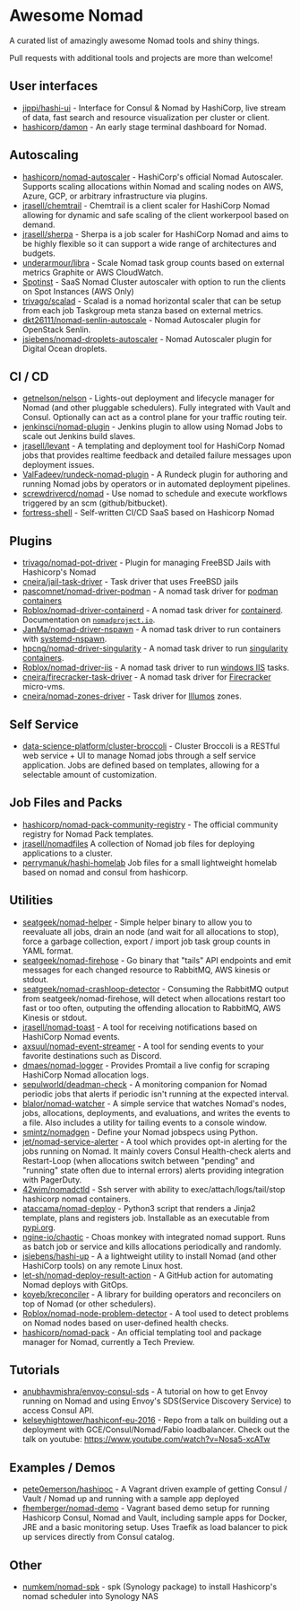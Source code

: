 # Awesome Nomad

A curated list of amazingly awesome Nomad tools and shiny things.

Pull requests with additional tools and projects are more than welcome!

## User interfaces

- [jippi/hashi-ui](https://github.com/jippi/hashi-ui) - Interface for Consul & Nomad by HashiCorp, live stream of data, fast search and resource visualization per cluster or client.
- [hashicorp/damon](https://github.com/hashicorp/damon) - An early stage terminal dashboard for Nomad.

## Autoscaling

- [hashicorp/nomad-autoscaler](https://github.com/hashicorp/nomad-autoscaler/) - HashiCorp's official Nomad Autoscaler. Supports scaling allocations within Nomad and scaling nodes on AWS, Azure, GCP, or arbitrary infrastructure via plugins.
- [jrasell/chemtrail](https://github.com/jrasell/chemtrail) - Chemtrail is a client scaler for HashiCorp Nomad allowing for dynamic and safe scaling of the client workerpool based on demand.
- [jrasell/sherpa](https://github.com/jrasell/sherpa) - Sherpa is a job scaler for HashiCorp Nomad and aims to be highly flexible so it can support a wide range of architectures and budgets.
- [underarmour/libra](https://github.com/underarmour/libra) - Scale Nomad task group counts based on external metrics Graphite or AWS CloudWatch.
- [Spotinst](https://help.spotinst.com/hc/en-us/articles/115005038289-Nomad-Container-Management-) - SaaS Nomad Cluster autoscaler with option to run the clients on Spot Instances (AWS Only)
- [trivago/scalad](https://github.com/trivago/scalad) - Scalad is a nomad horizontal scaler that can be setup from each job Taskgroup meta stanza based on external metrics.
- [dkt26111/nomad-senlin-autoscale](https://github.com/dkt26111/nomad-senlin-autoscaler) - Nomad Autoscaler plugin for OpenStack Senlin.
- [jsiebens/nomad-droplets-autoscaler](https://github.com/jsiebens/nomad-droplets-autoscaler) - Nomad Autoscaler plugin for Digital Ocean droplets.

## CI / CD

- [getnelson/nelson](https://getnelson.io/) - Lights-out deployment and lifecycle manager for Nomad (and other pluggable schedulers). Fully integrated with Vault and Consul. Optionally can act as a control plane for your traffic routing teir.
- [jenkinsci/nomad-plugin](https://github.com/jenkinsci/nomad-plugin) - Jenkins plugin to allow using Nomad Jobs to scale out Jenkins build slaves.
- [jrasell/levant](https://github.com/jrasell/levant) - A templating and deployment tool for HashiCorp Nomad jobs that provides realtime feedback and detailed failure messages upon deployment issues.
- [ValFadeev/rundeck-nomad-plugin](https://github.com/ValFadeev/rundeck-nomad-plugin) - A Rundeck plugin for authoring and running Nomad jobs by operators or in automated deployment pipelines.
- [screwdrivercd/nomad](http://screwdriver.cd/) - Use nomad to schedule and execute workflows triggered by an scm (github/bitbucket).
- [fortress-shell](https://github.com/fortress-shell/fortress-shell) - Self-written CI/CD SaaS based on Hashicorp Nomad

## Plugins

- [trivago/nomad-pot-driver](https://github.com/trivago/nomad-pot-driver) - Plugin for managing FreeBSD Jails with Hashicorp's Nomad
- [cneira/jail-task-driver](https://github.com/cneira/jail-task-driver) - Task driver that uses FreeBSD jails
- [pascomnet/nomad-driver-podman](https://github.com/pascomnet/nomad-driver-podman) - A nomad task driver for [podman containers](https://podman.io)
- [Roblox/nomad-driver-containerd](https://github.com/Roblox/nomad-driver-containerd) - A nomad task driver for [containerd](https://containerd.io). Documentation on [`nomadproject.io`](https://www.nomadproject.io/docs/drivers/external/containerd).
- [JanMa/nomad-driver-nspawn](https://github.com/JanMa/nomad-driver-nspawn) - A nomad task driver to run containers with [systemd-nspawn](https://www.freedesktop.org/software/systemd/man/systemd-nspawn.html).
- [hpcng/nomad-driver-singularity](https://github.com/hpcng/nomad-driver-singularity) - A nomad task driver to run [singularity containers](https://github.com/sylabs/singularity).
- [Roblox/nomad-driver-iis](https://github.com/Roblox/nomad-driver-iis) - A nomad task driver to run [windows IIS](https://www.iis.net/) tasks.
- [cneira/firecracker-task-driver](https://github.com/cneira/firecracker-task-driver) - A nomad task driver for [Firecracker](https://firecracker-microvm.github.io/) micro-vms.
- [cneira/nomad-zones-driver](https://github.com/cneira/nomad-zones-driver) - Task driver for [Illumos](https://illumos.org/) zones.

## Self Service

- [data-science-platform/cluster-broccoli](https://github.com/data-science-platform/cluster-broccoli) - Cluster Broccoli is a RESTful web service + UI to manage Nomad jobs through a self service application. Jobs are defined based on templates, allowing for a selectable amount of customization.

## Job Files and Packs

- [hashicorp/nomad-pack-community-registry](https://github.com/hashicorp/nomad-pack-community-registry) - The official community registry for Nomad Pack templates.
- [jrasell/nomadfiles](https://github.com/jrasell/nomadfiles) A collection of Nomad job files for deploying applications to a cluster.
- [perrymanuk/hashi-homelab](https://github.com/perrymanuk/hashi-homelab) Job files for a small lightweight homelab based on nomad and consul from hashicorp.

## Utilities

- [seatgeek/nomad-helper](https://github.com/seatgeek/nomad-helper) - Simple helper binary to allow you to reevaluate all jobs, drain an node (and wait for all allocations to stop), force a garbage collection, export / import job task group counts in YAML format.
- [seatgeek/nomad-firehose](https://github.com/seatgeek/nomad-firehose) - Go binary that "tails" API endpoints and emit messages for each changed resource to RabbitMQ, AWS kinesis or stdout.
- [seatgeek/nomad-crashloop-detector](https://github.com/seatgeek/nomad-crashloop-detector) - Consuming the RabbitMQ output from seatgeek/nomad-firehose, will detect when allocations restart too fast or too often, outputing the offending allocation to RabbitMQ, AWS Kinesis or stdout.
- [jrasell/nomad-toast](https://github.com/jrasell/nomad-toast) - A tool for receiving notifications based on HashiCorp Nomad events.
- [axsuul/nomad-event-streamer](http://github.com/axsuul/nomad-event-streamer) - A tool for sending events to your favorite destinations such as Discord.
- [dmaes/nomad-logger](https://github.com/dmaes/nomad-logger) - Provides Promtail a live config for scraping HashiCorp Nomad allocation logs.
- [sepulworld/deadman-check](https://github.com/sepulworld/deadman-check) - A monitoring companion for Nomad periodic jobs that alerts if periodic isn't running at the expected interval.
- [blalor/nomad-watcher](https://github.com/blalor/nomad-watcher) - A simple service that watches Nomad's nodes, jobs, allocations, deployments, and evaluations, and writes the events to a file. Also includes a utility for tailing events to a console window.
- [smintz/nomadgen](https://github.com/smintz/nomadgen) - Define your Nomad jobspecs using Python.
- [jet/nomad-service-alerter](https://github.com/jet/nomad-service-alerter) - A tool which provides opt-in alerting for the jobs running on Nomad. It mainly covers Consul Health-check alerts and Restart-Loop (when allocations switch between "pending" and "running" state often due to internal errors) alerts providing integration with PagerDuty.
- [42wim/nomadctld](https://github.com/42wim/nomadctld) - Ssh server with ability to exec/attach/logs/tail/stop hashicorp nomad containers.
- [ataccama/nomad-deploy](https://github.com/ataccama/nomad-deploy) - Python3 script that renders a Jinja2 template, plans and registers job. Installable as an executable from [pypi.org](https://pypi.org/project/nomad-deploy/).
- [ngine-io/chaotic](https://github.com/ngine-io/chaotic) - Choas monkey with integrated nomad support. Runs as batch job or service and kills allocations periodically and randomly.
- [jsiebens/hashi-up](https://github.com/jsiebens/hashi-up) - A a lightweight utility to install Nomad (and other HashiCorp tools) on any remote Linux host.
- [let-sh/nomad-deploy-result-action](https://github.com/let-sh/nomad-deploy-result-action) - A GitHub action for automating Nomad deploys with GitOps.
- [koyeb/kreconciler](https://github.com/koyeb/kreconciler) - A library for building operators and reconcilers on top of Nomad (or other schedulers).
- [Roblox/nomad-node-problem-detector](https://github.com/Roblox/nomad-node-problem-detector) - A tool used to detect problems on Nomad nodes based on user-defined health checks.
- [hashicorp/nomad-pack](https://github.com/hashicorp/nomad-pack) - An official templating tool and package manager for Nomad, currently a Tech Preview.

## Tutorials

- [anubhavmishra/envoy-consul-sds](https://github.com/anubhavmishra/envoy-consul-sds) - A tutorial on how to get Envoy running on Nomad and using Envoy's SDS(Service Discovery Service) to access Consul API.
- [kelseyhightower/hashiconf-eu-2016](https://github.com/kelseyhightower/hashiconf-eu-2016) - Repo from a talk on building out a deployment with GCE/Consul/Nomad/Fabio loadbalancer. Check out the talk on youtube: https://www.youtube.com/watch?v=Nosa5-xcATw

## Examples / Demos

- [pete0emerson/hashipoc](https://github.com/pete0emerson/hashipoc) - A Vagrant driven example of getting Consul / Vault / Nomad up and running with a sample app deployed
- [fhemberger/nomad-demo](https://github.com/fhemberger/nomad-demo) - Vagrant based demo setup for running Hashicorp Consul, Nomad and Vault, including sample apps for Docker, JRE and a basic monitoring setup. Uses Traefik as load balancer to pick up services directly from Consul catalog.

## Other

- [numkem/nomad-spk](https://github.com/numkem/nomad-spk) - spk (Synology package) to install Hashicorp's nomad scheduler into Synology NAS
